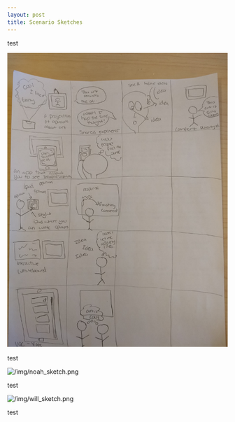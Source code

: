 ```yaml
---
layout: post
title: Scenario Sketches
---
```


test

![/img/anjali_sketch.png](/img/anjali_sketch.png)

test

![/img/noah_sketch.png](/img/noah_sketch.png)

test

![/img/will_sketch.png](/img/will_sketch.png)

test

